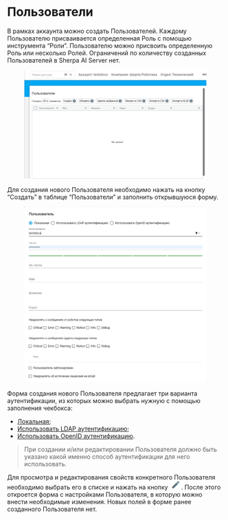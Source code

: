 # Пользователи

В рамках аккаунта можно создать Пользователей. Каждому Пользователю присваивается определенная Роль с помощью инструмента “Роли”. Пользователю можно присвоить определенную Роль или несколько Ролей. Ограничений по количеству созданных Пользователей в Sherpa AI Server нет.

<figure><img src="../../../.gitbook/assets/изображение (2) (1) (1) (1) (1).png" alt=""><figcaption></figcaption></figure>

Для создания нового Пользователя необходимо нажать на кнопку “Создать” в таблице “Пользователи” и заполнить открывшуюся форму.&#x20;

<figure><img src="../../../.gitbook/assets/2025-08-06_20-42-48.png" alt=""><figcaption></figcaption></figure>

Форма создания нового Пользователя предлагает три варианта аутентификации, из которых можно выбрать нужную с помощью заполнения чекбокса:&#x20;

* [Локальная](avtorizaciya-polzovatelei/lokalnaya-avtorizaciya.md);
* [Использовать LDAP аутентификацию](avtorizaciya-polzovatelei/ldap-autentifikaciya.md);
* [Использовать OpenID аутентификацию](avtorizaciya-polzovatelei/openid-autentifikaciya.md).

> При создании и/или редактировании Пользователя должно быть указано какой именно способ аутентификации для него использовать.

Для просмотра и редактирования свойств конкретного Пользователя необходимо выбрать его в списке и нажать на кнопку ![](<../../../.gitbook/assets/изображение (3) (1) (1) (1).png>). После этого откроется форма с настройками Пользователя, в которую можно внести необходимые изменения. Новых полей в форме ранее созданного Пользователя нет.

